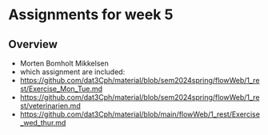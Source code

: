# Assignments for week 5

## Overview

- Morten Bomholt Mikkelsen
- which assignment are included:
- https://github.com/dat3Cph/material/blob/sem2024spring/flowWeb/1_rest/Exercise_Mon_Tue.md
- https://github.com/dat3Cph/material/blob/sem2024spring/flowWeb/1_rest/veterinarien.md
- https://github.com/dat3Cph/material/blob/main/flowWeb/1_rest/Exercise_wed_thur.md